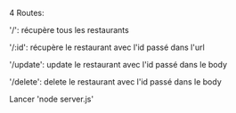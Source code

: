 4 Routes:

'/': récupère tous les restaurants

'/:id': récupère le restaurant avec l'id passé dans l'url

'/update': update le restaurant avec l'id passé dans le body

'/delete': delete le restaurant avec l'id passé dans le body

Lancer 'node server.js'